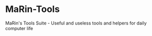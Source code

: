 MaRin-Tools
===========

MaRin's Tools Suite - Useful and useless tools and helpers for daily computer life